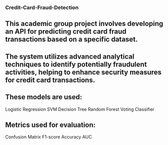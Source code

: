 ### Credit-Card-Fraud-Detection
## This academic group project involves developing an API for predicting credit card fraud transactions based on a specific dataset.
## The system utilizes advanced analytical techniques to identify potentially fraudulent activities, helping to enhance security measures for credit card transactions.

## These models are used:
Logistic Regression
SVM
Decision Tree
Random Forest
Voting Classifier

## Metrics used for evaluation:
Confusion Matrix
F1-score Accuracy
AUC
